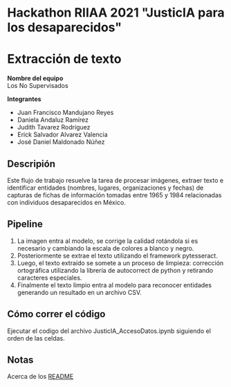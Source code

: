 # Hackathon RIIAA 2021 "JusticIA para los desaparecidos"
# Extracción de texto

**Nombre del equipo**  
Los No Supervisados

**Integrantes**
* Juan Francisco Mandujano Reyes
* Daniela Andaluz Ramírez
* Judith Tavarez Rodríguez
* Erick Salvador Alvarez Valencia
* José Daniel Maldonado Núñez

## Descripión
Este flujo de trabajo resuelve la tarea de procesar imágenes, extraer texto e identificar entidades (nombres, lugares, organizaciones y fechas) de capturas de fichas de información tomadas entre 1965 y 1984 relacionadas con individuos desaparecidos en México.

## Pipeline
1. La imagen entra al modelo, se corrige la calidad rotándola si es necesario y cambiando la escala de colores a blanco y negro.
2. Posteriormente se extrae el texto utilizando el framework pytesseract.
3. Luego, el texto extraído se somete a un proceso de limpieza: corrección ortográfica utilizando la librería de autocorrect de python y retirando caracteres especiales.
4. Finalmente el texto limpio entra al modelo para reconocer entidades generando un resultado en un archivo CSV.

## Cómo correr el código
Ejecutar el codigo del archivo JusticIA_AccesoDatos.ipynb siguiendo el orden de las celdas.

## Notas
Acerca de los [README](https://docs.github.com/en/github/creating-cloning-and-archiving-repositories/creating-a-repository-on-github/about-readmes)

